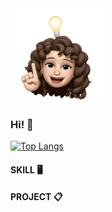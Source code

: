 <img src="/image/main.png" width="150">

### Hi! 👋 

[![Top Langs](https://github-readme-stats.vercel.app/api/top-langs/?username=anuraghazra)](https://github.com/cuihaen/github-readme-stats)

#### SKILL 🖥️

#### PROJECT 📋
